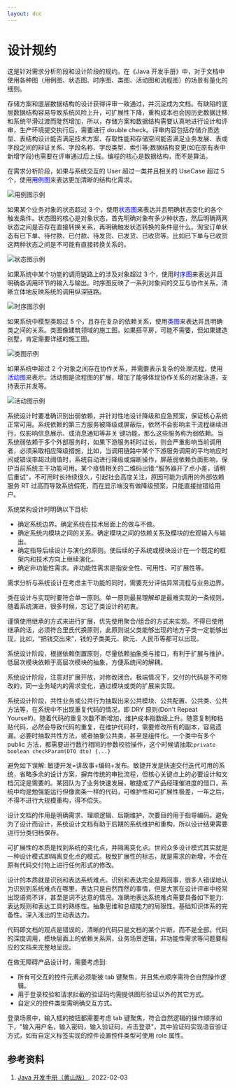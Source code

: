 ```yaml
---
layout: doc
---
```


# 设计规约

这是针对需求分析阶段和设计阶段的规约。在《Java 开发手册》中，对于文档中使用各种图（用例图、状态图、时序图、类图、活动图和流程图）的场景有量化的细则。

<Item><ItemRecommend>存储方案和底层数据结构的设计获得评审一致通过，并沉淀成为文档。</ItemRecommend><Description>有缺陷的底层数据结构容易导致系统风险上升，可扩展性下降，重构成本也会因历史数据迁移和系统平滑过渡而陡然增加，所以，存储方案和数据结构需要认真地进行设计和评审，生产环境提交执行后，需要进行 double check。</Description><PositiveExample>评审内容包括存储介质选型、表结构设计能否满足技术方案、存取性能和存储空间能否满足业务发展、表或字段之间的辩证关系、字段名称、字段类型、索引等;数据结构变更(如在原有表中新增字段)也需要在评审通过后上线。</PositiveExample><Comment>编程的核心是数据结构，而不是算法。</Comment></Item>

<Item><ItemForce>在需求分析阶段，如果与系统交互的 User 超过一类并且相关的 UseCase 超过 5 个，使用<span style="color: blue">用例图</span>来表达更加清晰的结构化需求。</ItemForce>
</Item>

![用例图示例](./images/UserCaseDiagram.jpg)

<Item><ItemForce>如果某个业务对象的状态超过 3 个，使用<span style="color: blue">状态图</span>来表达并且明确状态变化的各个触发条件。</ItemForce><Description>状态图的核心是对象状态，首先明确对象有多少种状态，然后明确两两状态之间是否存在直接转换关系，再明确触发状态转换的条件是什么。</Description><PositiveExample>淘宝订单状态有已下单、待付款、已付款、待发货、已发货、已收货等。比如已下单与已收货这两种状态之间是不可能有直接转换关系的。</PositiveExample></Item>

![状态图示例](./images/StateDiagram.jpg)

<Item><ItemForce>如果系统中某个功能的调用链路上的涉及对象超过 3 个，使用<span style="color: blue">时序图</span>来表达并且明确各调用环节的输入与输出。</ItemForce><Description>时序图反映了一系列对象间的交互与协作关系，清晰立体地反映系统的调用纵深链路。</Description></Item>

![时序图示例](./images/TimingDiagram.png)

<Item><ItemForce>如果系统中模型类超过 5 个，且存在复杂的依赖关系，使用<span style="color: blue">类图</span>来表达并且明确类之间的关系。</ItemForce><Description>类图像建筑领域的施工图，如果搭平房，可能不需要，但如果建造别墅，肯定需要详细的施工图。</Description></Item>

![类图示例](./images/ClassDiagram.jpg)

<Item><ItemForce>如果系统中超过 2 个对象之间存在协作关系，并需要表示复杂的处理流程，使用<span style="color: blue">活动图</span>来表示。</ItemForce><Description>活动图是流程图的扩展，增加了能够体现协作关系的对象泳道，支持表示并发等。</Description></Item>

![活动图示例](./images/ActivityDiagram.jpg)

<Item><ItemForce>系统设计时要准确识别出弱依赖，并针对性地设计降级和应急预案，保证核心系统正常可用。</ItemForce><Description>系统依赖的第三方服务被降级或屏蔽后，依然不会影响主干流程继续进行，仅影响信息展示、或消息通知等非关 键功能，那么这些服务称为弱依赖。</Description><PositiveExample>当系统弱依赖于多个外部服务时，如果下游服务耗时过长，则会严重影响当前调用者，必须采取相应降级措施，比如，当调用链路中某个下游服务调用的平均响应时间或错误率超过阈值时，系统自动进行降级或熔断操作，屏蔽弱依赖负面影响，保护当前系统主干功能可用。</PositiveExample><NegativeExample>某个疫情相关的二维码出错:“服务器开了点小差，请稍后重试”，不可用时长持续很久，引起社会高度关注，原因可能为调用的外部依赖服务 RT 过高而导致系统假死，而在显示端没有做降级预案，只能直接抛错给用户。</NegativeExample></Item>

<Item><ItemRecommend>系统架构设计时明确以下目标:</ItemRecommend><ul><li>确定系统边界。确定系统在技术层面上的做与不做。</li><li>确定系统内模块之间的关系。确定模块之间的依赖关系及模块的宏观输入与输出。</li><li>确定指导后续设计与演化的原则。使后续的子系统或模块设计在一个既定的框架内和技术方向上继续演化。</li><li>确定非功能性需求。非功能性需求是指安全性、可用性、可扩展性等。</li></ul></Item>

<Item><ItemRecommend>需求分析与系统设计在考虑主干功能的同时，需要充分评估异常流程与业务边界。</ItemRecommend></Item>

<Item><ItemRecommend>类在设计与实现时要符合单一原则。</ItemRecommend><Description>单一原则最易理解却是最难实现的一条规则，随着系统演进，很多时候，忘记了类设计的初衷。</Description></Item>

<Item><ItemRecommend>谨慎使用继承的方式来进行扩展，优先使用聚合/组合的方式来实现。</ItemRecommend><Description>不得已使用继承的话，必须符合里氏代换原则，此原则说父类能够出现的地方子类一定能够出现，比如，“把钱交出来”，钱的子类美元、欧元、人民币等都可以出现。</Description></Item>

<Item><ItemRecommend>系统设计阶段，根据依赖倒置原则，尽量依赖抽象类与接口，有利于扩展与维护。</ItemRecommend><Description>低层次模块依赖于高层次模块的抽象，方便系统间的解耦。</Description></Item>

<Item><ItemRecommend>系统设计阶段，注意对扩展开放，对修改闭合。</ItemRecommend><Description>极端情况下，交付的代码是不可修改的，同一业务域内的需求变化，通过模块或类的扩展来实现。</Description></Item>

<Item><ItemRecommend>系统设计阶段，共性业务或公共行为抽取出来公共模块、公共配置、公共类、公共方法等，在系统中不出现重复代码的情况，即 DRY 原则(Don't Repeat Yourself)。</ItemRecommend><Description>随着代码的重复次数不断增加，维护成本指数级上升。随意复制和粘贴代码，必然会导致代码的重复，在维护代码时，需要修改所有的副本，容易遗漏。必要时抽取共性方法，或者抽象公共类，甚至是组件化。</Description><PositiveExample>一个类中有多个 public 方法，都需要进行数行相同的参数校验操作，这个时候请抽取:`private boolean checkParam(DTO dto) {...}`</PositiveExample></Item>

<Item><ItemRecommend>避免如下误解: 敏捷开发=讲故事+编码+发布。</ItemRecommend><Description>敏捷开发是快速交付迭代可用的系统，省略多余的设计方案，摒弃传统的审批流程，但核心关键点上的必要设计和文档沉淀是需要的。</Description><NegativeExample>某团队为了业务快速发展，敏捷成了产品经理催进度的借口，系统中均是勉强能运行但像面条一样的代码，可维护性和可扩展性极差，一年之后，不得不进行大规模重构，得不偿失。</NegativeExample></Item>

<Item><ItemRefer>设计文档的作用是明确需求、理顺逻辑、后期维护，次要目的用于指导编码。</ItemRefer><Description>避免为了设计而设计，系统设计文档有助于后期的系统维护和重构，所以设计结果需要进行分类归档保存。</Description></Item>

<Item><ItemRefer>可扩展性的本质是找到系统的变化点，并隔离变化点。</ItemRefer><Description>世间众多设计模式其实就是一种设计模式即隔离变化点的模式。</Description><PositiveExample>极致扩展性的标志，就是需求的新增，不会在原有代码交付物上进行任何形式的修改。</PositiveExample></Item>

<Item><ItemRefer>设计的本质就是识别和表达系统难点。</ItemRefer><Description>识别和表达完全是两回事，很多人错误地认为识别到系统难点在哪里，表达只是自然而然的事情，但是大家在设计评审中经常出现语焉不详，甚至是词不达意的情况。准确地表达系统难点需要具备如下能力: 表达规则和表达工具的熟练性。抽象思维和总结能力的局限性。基础知识体系的完备性。深入浅出的生动表达力。</Description></Item>

<Item><ItemRefer>代码即文档的观点是错误的，清晰的代码只是文档的某个片断，而不是全部。</ItemRefer><Description>代码的深度调用，模块层面上的依赖关系网，业务场景逻辑，非功能性需求等问题要相应的文档来完整地呈现。</Description></Item>

<Item><ItemRefer>在做无障碍产品设计时，需要考虑到:</ItemRefer><ul><li>所有可交互的控件元素必须能被 tab 键聚焦，并且焦点顺序需符合自然操作逻辑。</li><li>用于登录校验和请求拦截的验证码均需提供图形验证以外的其它方式。</li><li>自定义的控件类型需明确交互方式。</li></ul><PositiveExample>登录场景中，输入框的按钮都需要考虑 tab 键聚焦，符合自然逻辑的操作顺序如下，"输入用户名，输入密码，输入验证码，点击登录"，其中验证码实现语音验证方式。如有自定义标签实现的控件设置控件类型可使用 role 属性。</PositiveExample></Item>

## 参考资料

1. [Java 开发手册（黄山版）](https://github.com/alibaba/p3c). 2022-02-03
